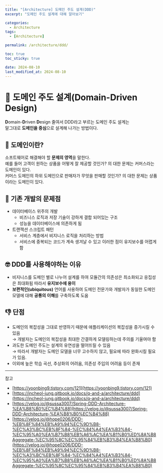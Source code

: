 ```yaml
---
title: "[Architecture] 도메인 주도 설계(DDD)"
excerpt: "도메인 주도 설계에 대해 알아보기"

categories:
  - Architecture
tags:
  - [Architecture]

permalink: /architecture/ddd/

toc: true
toc_sticky: true

date: 2024-08-10
last_modified_at: 2024-08-10
---
```

# 🐌 도메인 주도 설계(Domain-Driven Design)
**D**omain-**D**riven **D**esign 줄여서 DDD라고 부르는 도메인 주도 설계는  
말그대로 **도메인을 중심**으로 설계해 나가는 방법이다.

## 🔎 도메인이란?
소프트웨어로 해결해야 할 **문제의 영역**을 말한다.  
예를 들어 고객이 원하는 상품을 어떻게 잘 제공할 것인가? 의 대한 문제는 커머스라는 도메인이 있다.  
커머스 도메인의 하위 도메인으로 판매자가 무엇을 판매할 것인가? 의 대한 문제는 상품이라는 도메인이 있다.

## 🚩 기존 개발의 문제점
- 데이터베이스 위주의 개발
  - 비즈니스 로직과 저장 기술이 강하게 결합 되어있는 구조
  - 성능을 데이터베이스에 의존하게 됨
- 트랜잭션 스크립트 패턴
  - 서비스 계층에서 비지니스 로직을 처리하는 방법
  - 서비스에 중복되는 코드가 계속 생겨날 수 있고 이러한 점이 유지보수를 어렵게 함

## 🤓 DDD를 사용해야하는 이유
- 비지니스를 도메인 별로 나누어 설계를 하여 모듈간의 의존성은 최소화되고 응집성은 최대화됨 따라서 **유지보수에 용이**
- **보편적인(ubiquitous)** 언어를 사용하여 도메인 전문가와 개발자가 동일한 도메인 모델에 대해 **공통의 이해**를 구축하도록 도움

## 👎 단점 
- 도메인의 복잡성을 그대로 반영하기 때문에 애플리케이션의 복잡성을 증가시킬 수 있음  
&rarr; 개발자는 도메인의 복잡성을 최대한 간결하게 모델링하는데 주의를 기울여야 함
- 과도한 도메인 주도는 설계의 유연성을 떨어뜨릴 수 있음  
&rarr; 따라서 개발자는 도메인 모델을 너무 고수하지 않고, 필요에 따라 완화시킬 필요가 있음.
- 이외에 높은 학습 곡선, 추상화의 어려움, 의존성 주입의 어려움 등이 존재

---

참고
- [https://yoonbing9.tistory.com/121](https://yoonbing9.tistory.com/121)
- [https://incheol-jung.gitbook.io/docs/q-and-a/architecture/ddd](https://incheol-jung.gitbook.io/docs/q-and-a/architecture/ddd)
- [https://velog.io/@sussa3007/Spring-DDD-Architecture-%EA%B8%B0%EC%B4%88](https://velog.io/@sussa3007/Spring-DDD-Architecture-%EA%B8%B0%EC%B4%88)
- [https://velog.io/@hope0206/DDD-%EB%8F%84%EB%A9%94%EC%9D%B8-%EC%A3%BC%EB%8F%84-%EC%84%A4%EA%B3%84-%EC%95%A0%EA%B7%B8%EB%A6%AC%EA%B1%B0%ED%8A%B8Aggregate-%EC%95%8C%EC%95%84%EB%B3%B4%EA%B8%B0](https://velog.io/@hope0206/DDD-%EB%8F%84%EB%A9%94%EC%9D%B8-%EC%A3%BC%EB%8F%84-%EC%84%A4%EA%B3%84-%EC%95%A0%EA%B7%B8%EB%A6%AC%EA%B1%B0%ED%8A%B8Aggregate-%EC%95%8C%EC%95%84%EB%B3%B4%EA%B8%B0)

